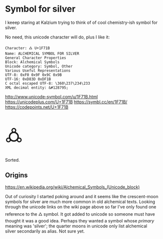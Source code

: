 Symbol for silver
=================

I keeep staring at Kalzium trying to think of of cool chemistry-ish symbol for silver.

No need, this unicode character will do, plus I like it:

	Character: 🜛 U+1F71B
	Name: ALCHEMICAL SYMBOL FOR SILVER
	General Character Properties
	Block: Alchemical Symbols
	Unicode category: Symbol, Other
	Various Useful Representations
	UTF-8: 0xF0 0x9F 0x9C 0x9B
	UTF-16: 0xD83D 0xDF1B
	C octal escaped UTF-8: \360\237\234\233
	XML decimal entity: &#128795;


http://www.unicode-symbol.com/u/1F71B.html
https://unicodeplus.com/U+1F71B
https://symbl.cc/en/1F71B/
https://codepoints.net/U+1F71B


<div style="font-size:47pt">🜛</div>


Sorted.


Origins
-------

https://en.wikipedia.org/wiki/Alchemical_Symbols_(Unicode_block)

Out of curiosity I started poking around and it seems like the crescent-moon symbols for silver are much more common in old alchemical texts.
Looking through the unicode links on the wiki page above so far I've only found one reference to the 🜛 symbol.
It got added to unicode so someone must have thought it was a good idea.
Perhaps they wanted a symbol whose *primary* meaning was 'silver'; the quarter moons in unicode only list alchemical silver secondarily as alias.
Not sure yet.

